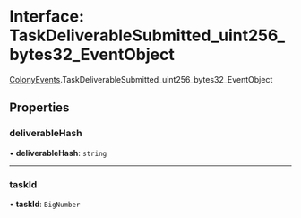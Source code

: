 # Interface: TaskDeliverableSubmitted\_uint256\_bytes32\_EventObject

[ColonyEvents](../modules/ColonyEvents.md).TaskDeliverableSubmitted_uint256_bytes32_EventObject

## Properties

### deliverableHash

• **deliverableHash**: `string`

___

### taskId

• **taskId**: `BigNumber`
